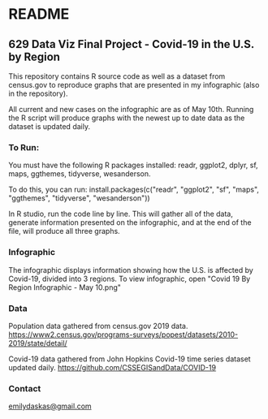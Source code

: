 # README

## 629 Data Viz Final Project - Covid-19 in the U.S. by Region

This repository contains R source code as well as a dataset from census.gov to reproduce graphs that are presented in my infographic (also in the repository).

All current and new cases on the infographic are as of May 10th. Running the R script will produce graphs with the newest up to date data as the dataset is updated daily.

### To Run:
You must have the following R packages installed: readr, ggplot2, dplyr, sf, maps, ggthemes, tidyverse, wesanderson.

To do this, you can run:
install.packages(c("readr", "ggplot2", "sf", "maps", "ggthemes", "tidyverse", "wesanderson")) 

In R studio, run the code line by line. This will gather all of the data, generate information presented on the infographic, and at the end of the file, will produce all three graphs.

### Infographic
The infographic displays information showing how the U.S. is affected by Covid-19, divided into 3 regions.
To view infographic, open "Covid 19 By Region Infographic - May 10.png"

### Data
Population data gathered from census.gov 2019 data. 
https://www2.census.gov/programs-surveys/popest/datasets/2010-2019/state/detail/

Covid-19 data gathered from John Hopkins Covid-19 time series dataset updated daily.
https://github.com/CSSEGISandData/COVID-19

### Contact
emilydaskas@gmail.com
